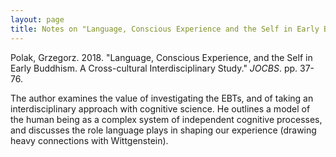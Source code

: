 ```yaml
---
layout: page
title: Notes on "Language, Conscious Experience and the Self in Early Buddhism"
---
```


Polak, Grzegorz. 2018.  "Language, Conscious Experience, and the Self in Early Buddhism.  A Cross-cultural Interdisciplinary Study."
*JOCBS*.  pp. 37-76.

The author examines the value of investigating the EBTs, and of taking an interdisciplinary approach with cognitive science.  He outlines
a model of the human being as a complex system of independent cognitive processes, and discusses the role language plays in shaping our
experience (drawing heavy connections with Wittgenstein).
